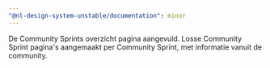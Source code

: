 ```yaml
---
"@nl-design-system-unstable/documentation": minor
---
```


De Community Sprints overzicht pagina aangevuld.
Losse Community Sprint pagina's aangemaakt per Community Sprint, met informatie vanuit de community.
